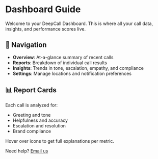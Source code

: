 # Dashboard Guide

Welcome to your DeepCall Dashboard. This is where all your call data, insights, and performance scores live.

## 🧭 Navigation

- **Overview**: At-a-glance summary of recent calls
- **Reports**: Breakdown of individual call results
- **Insights**: Trends in tone, escalation, empathy, and compliance
- **Settings**: Manage locations and notification preferences

## 📊 Report Cards

Each call is analyzed for:
- Greeting and tone
- Helpfulness and accuracy
- Escalation and resolution
- Brand compliance

Hover over icons to get full explanations per metric.

Need help? [Email us](mailto:support@deepcall.io)